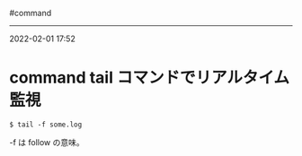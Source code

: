 #command 

---
2022-02-01  17:52

# command  tail コマンドでリアルタイム監視

```shell
$ tail -f some.log
```

-f は follow の意味。

